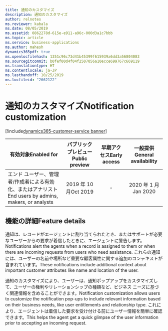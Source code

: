 ```yaml
---
title: 通知のカスタマイズ
description: 通知のカスタマイズ
author: relnotes
ms.reviewer: kabala
ms.date: 08/05/2019
ms.assetid: 0862278d-615e-e911-a96c-000d3a1c7bbb
ms.topic: article
ms.service: business-applications
ms.author: mahesh
dynamics365pdf: true
ms.openlocfilehash: 1351c96c73d41b45399f615939a6dd3a56804083
ms.sourcegitcommit: b0fef00d4f04f2507056a10ecce699767c669119
ms.translationtype: HT
ms.contentlocale: ja-JP
ms.lasthandoff: 10/25/2019
ms.locfileid: "2662122"
---
```

# <a name="notification-customization"></a><span data-ttu-id="c7a3e-103">通知のカスタマイズ</span><span class="sxs-lookup"><span data-stu-id="c7a3e-103">Notification customization</span></span>
[!include[dynamics365-customer-service banner](../includes/dynamics365-customer-service.md)]

| <span data-ttu-id="c7a3e-104">有効対象</span><span class="sxs-lookup"><span data-stu-id="c7a3e-104">Enabled for</span></span>    |  <span data-ttu-id="c7a3e-105">パブリック プレビュー</span><span class="sxs-lookup"><span data-stu-id="c7a3e-105">Public preview</span></span> | <span data-ttu-id="c7a3e-106">早期アクセス</span><span class="sxs-lookup"><span data-stu-id="c7a3e-106">Early access</span></span> | <span data-ttu-id="c7a3e-107">一般提供</span><span class="sxs-lookup"><span data-stu-id="c7a3e-107">General availability</span></span> | 
| ---------- | :----------: |:----------: |:----------: |
|<span data-ttu-id="c7a3e-108">エンド ユーザー、管理者/作成者による有効化、またはアナリスト</span><span class="sxs-lookup"><span data-stu-id="c7a3e-108">End users by admins, makers, or analysts</span></span>|<span data-ttu-id="c7a3e-109">2019 年 10 月</span><span class="sxs-lookup"><span data-stu-id="c7a3e-109">Oct 2019</span></span>|-| <span data-ttu-id="c7a3e-110">2020 年 1 月</span><span class="sxs-lookup"><span data-stu-id="c7a3e-110">Jan 2020</span></span>|






## <a name="feature-details"></a><span data-ttu-id="c7a3e-111">機能の詳細</span><span class="sxs-lookup"><span data-stu-id="c7a3e-111">Feature details</span></span>
<!--feature detail start -->
<span data-ttu-id="c7a3e-112">通知は、レコードがエージェントに割り当てられたとき、またはサポートが必要なユーザーからの要求が着信したときに、エージェントに警告します。</span><span class="sxs-lookup"><span data-stu-id="c7a3e-112">Notifications alert the agents when a record is assigned to them or when there are incoming requests from users who need assistance.</span></span> <span data-ttu-id="c7a3e-113">これらの通知には、ユーザーの名前や場所など重要な顧客属性に関する追加のコンテキストが含まれています。</span><span class="sxs-lookup"><span data-stu-id="c7a3e-113">These notifications include additional context about important customer attributes like name and location of the user.</span></span> 

<span data-ttu-id="c7a3e-114">通知のカスタマイズにより、ユーザーは、通知ポップアップをカスタマイズして、ユーザーの権利やリレーションシップの種類など、ビジネス ニーズに基づく関連情報を含めることができます。</span><span class="sxs-lookup"><span data-stu-id="c7a3e-114">Notification customization allows users to customize the notification pop-ups to include relevant information based on their business needs, like user entitlements and relationship type.</span></span> <span data-ttu-id="c7a3e-115">これにより、エージェントは着信した要求を受け付ける前にユーザー情報を簡単に確認できます。</span><span class="sxs-lookup"><span data-stu-id="c7a3e-115">This helps the agent get a quick glimpse of the user information prior to accepting an incoming request.</span></span>
<!--feature detail end -->









